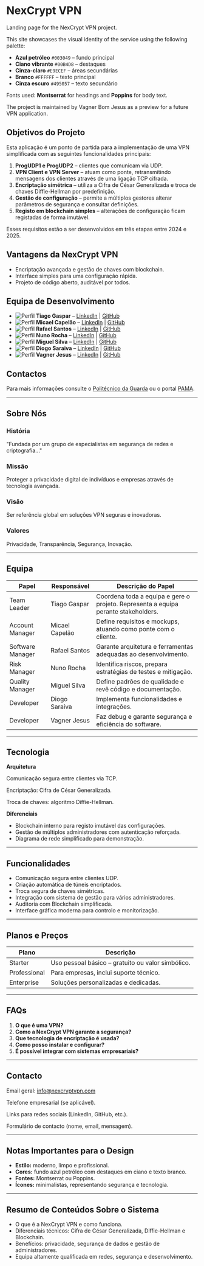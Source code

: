 # NexCrypt VPN

Landing page for the NexCrypt VPN project.

This site showcases the visual identity of the service using the following palette:

- **Azul petróleo** `#003049` – fundo principal
- **Ciano vibrante** `#00B4D8` – destaques
- **Cinza-claro** `#E9ECEF` – áreas secundárias
- **Branco** `#FFFFFF` – texto principal
- **Cinza escuro** `#495057` – texto secundário

Fonts used: **Montserrat** for headings and **Poppins** for body text.

The project is maintained by Vagner Bom Jesus as a preview for a future VPN application.

## Objetivos do Projeto

Esta aplicação é um ponto de partida para a implementação de uma VPN simplificada com as seguintes funcionalidades principais:

1. **ProgUDP1 e ProgUDP2** &ndash; clientes que comunicam via UDP.
2. **VPN Client e VPN Server** &ndash; atuam como ponte, retransmitindo mensagens dos clientes através de uma ligação TCP cifrada.
3. **Encriptação simétrica** &ndash; utiliza a Cifra de César Generalizada e troca de chaves Diffie-Hellman por predefinição.
4. **Gestão de configuração** &ndash; permite a múltiplos gestores alterar parâmetros de segurança e consultar definições.
5. **Registo em blockchain simples** &ndash; alterações de configuração ficam registadas de forma imutável.

Esses requisitos estão a ser desenvolvidos em três etapas entre 2024 e 2025.

## Vantagens da NexCrypt VPN

- Encriptação avançada e gestão de chaves com blockchain.
- Interface simples para uma configuração rápida.
- Projeto de código aberto, auditável por todos.

## Equipa de Desenvolvimento

- ![Perfil](https://avatars.githubusercontent.com/u/48354097?v=4) **Tiago Gaspar** – [LinkedIn](https://www.linkedin.com/in/tiago-gaspar) | [GitHub](https://github.com/tiagogaspar)
- ![Perfil](https://avatars.githubusercontent.com/u/48354097?v=4) **Micael Capelão** – [LinkedIn](https://www.linkedin.com/in/micael-capelao) | [GitHub](https://github.com/micaelcapelao)
- ![Perfil](https://avatars.githubusercontent.com/u/48354097?v=4) **Rafael Santos** – [LinkedIn](https://www.linkedin.com/in/rafael-santos) | [GitHub](https://github.com/rafaelsantos)
- ![Perfil](https://avatars.githubusercontent.com/u/48354097?v=4) **Nuno Rocha** – [LinkedIn](https://www.linkedin.com/in/nuno-rocha) | [GitHub](https://github.com/nunorocha)
- ![Perfil](https://avatars.githubusercontent.com/u/48354097?v=4) **Miguel Silva** – [LinkedIn](https://www.linkedin.com/in/miguel-silva) | [GitHub](https://github.com/miguelsilva)
- ![Perfil](https://avatars.githubusercontent.com/u/48354097?v=4) **Diogo Saraiva** – [LinkedIn](https://www.linkedin.com/in/diogo-saraiva) | [GitHub](https://github.com/diogosaraiva)
- ![Perfil](https://avatars.githubusercontent.com/u/48354097?v=4) **Vagner Jesus** – [LinkedIn](https://www.linkedin.com/in/vagner-jesus) | [GitHub](https://github.com/vagnerjesus)

## Contactos

Para mais informa&ccedil;&otilde;es consulte o [Politécnico da Guarda](https://www.ipg.pt) ou o portal [PAMA](https://pama.ipg.pt).

---

## Sobre Nós

### História

"Fundada por um grupo de especialistas em segurança de redes e criptografia..."

### Missão

Proteger a privacidade digital de indivíduos e empresas através de tecnologia avançada.

### Visão

Ser referência global em soluções VPN seguras e inovadoras.

### Valores

Privacidade, Transparência, Segurança, Inovação.

---

## Equipa

| Papel | Responsável | Descrição do Papel |
|-------|-------------|------------------------|
| Team Leader | Tiago Gaspar | Coordena toda a equipa e gere o projeto. Representa a equipa perante stakeholders. |
| Account Manager | Micael Capelão | Define requisitos e mockups, atuando como ponte com o cliente. |
| Software Manager | Rafael Santos | Garante arquitetura e ferramentas adequadas ao desenvolvimento. |
| Risk Manager | Nuno Rocha | Identifica riscos, prepara estratégias de testes e mitigação. |
| Quality Manager | Miguel Silva | Define padrões de qualidade e revê código e documentação. |
| Developer | Diogo Saraiva | Implementa funcionalidades e integrações. |
| Developer | Vagner Jesus | Faz debug e garante segurança e eficiência do software. |

---

## Tecnologia

**Arquitetura**

Comunicação segura entre clientes via TCP.

Encriptação: Cifra de César Generalizada.

Troca de chaves: algoritmo Diffie-Hellman.

**Diferenciais**

- Blockchain interno para registo imutável das configurações.
- Gestão de múltiplos administradores com autenticação reforçada.
- Diagrama de rede simplificado para demonstração.

---

## Funcionalidades

- Comunicação segura entre clientes UDP.
- Criação automática de túneis encriptados.
- Troca segura de chaves simétricas.
- Integração com sistema de gestão para vários administradores.
- Auditoria com Blockchain simplificada.
- Interface gráfica moderna para controlo e monitorização.

---

## Planos e Preços

| Plano | Descrição |
|-------|-----------|
| Starter | Uso pessoal básico – gratuito ou valor simbólico. |
| Professional | Para empresas, inclui suporte técnico. |
| Enterprise | Soluções personalizadas e dedicadas. |

---

## FAQs

1. **O que é uma VPN?**
2. **Como a NexCrypt VPN garante a segurança?**
3. **Que tecnologia de encriptação é usada?**
4. **Como posso instalar e configurar?**
5. **É possível integrar com sistemas empresariais?**

---

## Contacto

Email geral: [info@nexcryptvpn.com](mailto:info@nexcryptvpn.com)

Telefone empresarial (se aplicável).

Links para redes sociais (LinkedIn, GitHub, etc.).

Formulário de contacto (nome, email, mensagem).

---

## Notas Importantes para o Design

- **Estilo:** moderno, limpo e profissional.
- **Cores:** fundo azul petróleo com destaques em ciano e texto branco.
- **Fontes:** Montserrat ou Poppins.
- **Ícones:** minimalistas, representando segurança e tecnologia.

---

## Resumo de Conteúdos Sobre o Sistema

- O que é a NexCrypt VPN e como funciona.
- Diferenciais técnicos: Cifra de César Generalizada, Diffie-Hellman e Blockchain.
- Benefícios: privacidade, segurança de dados e gestão de administradores.
- Equipa altamente qualificada em redes, segurança e desenvolvimento.
